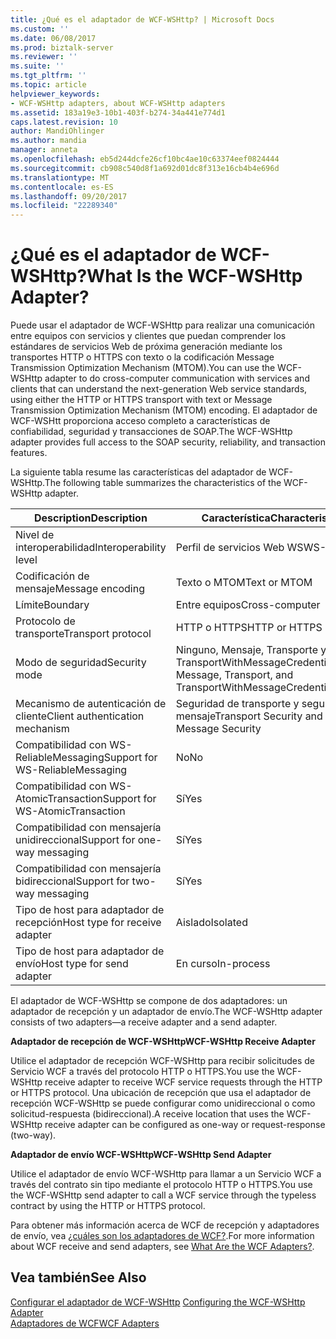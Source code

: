 ```yaml
---
title: ¿Qué es el adaptador de WCF-WSHttp? | Microsoft Docs
ms.custom: ''
ms.date: 06/08/2017
ms.prod: biztalk-server
ms.reviewer: ''
ms.suite: ''
ms.tgt_pltfrm: ''
ms.topic: article
helpviewer_keywords:
- WCF-WSHttp adapters, about WCF-WSHttp adapters
ms.assetid: 183a19e3-10b1-403f-b274-34a441e774d1
caps.latest.revision: 10
author: MandiOhlinger
ms.author: mandia
manager: anneta
ms.openlocfilehash: eb5d244dcfe26cf10bc4ae10c63374eef0824444
ms.sourcegitcommit: cb908c540d8f1a692d01dc8f313e16cb4b4e696d
ms.translationtype: MT
ms.contentlocale: es-ES
ms.lasthandoff: 09/20/2017
ms.locfileid: "22289340"
---
```

# <a name="what-is-the-wcf-wshttp-adapter"></a><span data-ttu-id="f37f5-103">¿Qué es el adaptador de WCF-WSHttp?</span><span class="sxs-lookup"><span data-stu-id="f37f5-103">What Is the WCF-WSHttp Adapter?</span></span>
<span data-ttu-id="f37f5-104">Puede usar el adaptador de WCF-WSHttp para realizar una comunicación entre equipos con servicios y clientes que puedan comprender los estándares de servicios Web de próxima generación mediante los transportes HTTP o HTTPS con texto o la codificación Message Transmission Optimization Mechanism (MTOM).</span><span class="sxs-lookup"><span data-stu-id="f37f5-104">You can use the WCF-WSHttp adapter to do cross-computer communication with services and clients that can understand the next-generation Web service standards, using either the HTTP or HTTPS transport with text or Message Transmission Optimization Mechanism (MTOM) encoding.</span></span> <span data-ttu-id="f37f5-105">El adaptador de WCF-WSHtt proporciona acceso completo a características de confiabilidad, seguridad y transacciones de SOAP.</span><span class="sxs-lookup"><span data-stu-id="f37f5-105">The WCF-WSHttp adapter provides full access to the SOAP security, reliability, and transaction features.</span></span>  
  
 <span data-ttu-id="f37f5-106">La siguiente tabla resume las características del adaptador de WCF-WSHttp.</span><span class="sxs-lookup"><span data-stu-id="f37f5-106">The following table summarizes the characteristics of the WCF-WSHttp adapter.</span></span>  
  
|<span data-ttu-id="f37f5-107">Description</span><span class="sxs-lookup"><span data-stu-id="f37f5-107">Description</span></span>|<span data-ttu-id="f37f5-108">Característica</span><span class="sxs-lookup"><span data-stu-id="f37f5-108">Characteristic</span></span>|  
|-----------------|--------------------|  
|<span data-ttu-id="f37f5-109">Nivel de interoperabilidad</span><span class="sxs-lookup"><span data-stu-id="f37f5-109">Interoperability level</span></span>|<span data-ttu-id="f37f5-110">Perfil de servicios Web WS</span><span class="sxs-lookup"><span data-stu-id="f37f5-110">WS-Profile</span></span>|  
|<span data-ttu-id="f37f5-111">Codificación de mensaje</span><span class="sxs-lookup"><span data-stu-id="f37f5-111">Message encoding</span></span>|<span data-ttu-id="f37f5-112">Texto o MTOM</span><span class="sxs-lookup"><span data-stu-id="f37f5-112">Text or MTOM</span></span>|  
|<span data-ttu-id="f37f5-113">Límite</span><span class="sxs-lookup"><span data-stu-id="f37f5-113">Boundary</span></span>|<span data-ttu-id="f37f5-114">Entre equipos</span><span class="sxs-lookup"><span data-stu-id="f37f5-114">Cross-computer</span></span>|  
|<span data-ttu-id="f37f5-115">Protocolo de transporte</span><span class="sxs-lookup"><span data-stu-id="f37f5-115">Transport protocol</span></span>|<span data-ttu-id="f37f5-116">HTTP o HTTPS</span><span class="sxs-lookup"><span data-stu-id="f37f5-116">HTTP or HTTPS</span></span>|  
|<span data-ttu-id="f37f5-117">Modo de seguridad</span><span class="sxs-lookup"><span data-stu-id="f37f5-117">Security mode</span></span>|<span data-ttu-id="f37f5-118">Ninguno, Mensaje, Transporte y TransportWithMessageCredential.</span><span class="sxs-lookup"><span data-stu-id="f37f5-118">None, Message, Transport, and TransportWithMessageCredential.</span></span>|  
|<span data-ttu-id="f37f5-119">Mecanismo de autenticación de cliente</span><span class="sxs-lookup"><span data-stu-id="f37f5-119">Client authentication mechanism</span></span>|<span data-ttu-id="f37f5-120">Seguridad de transporte y seguridad de mensaje</span><span class="sxs-lookup"><span data-stu-id="f37f5-120">Transport Security and Message Security</span></span>|  
|<span data-ttu-id="f37f5-121">Compatibilidad con WS-ReliableMessaging</span><span class="sxs-lookup"><span data-stu-id="f37f5-121">Support for WS-ReliableMessaging</span></span>|<span data-ttu-id="f37f5-122">No</span><span class="sxs-lookup"><span data-stu-id="f37f5-122">No</span></span>|  
|<span data-ttu-id="f37f5-123">Compatibilidad con WS-AtomicTransaction</span><span class="sxs-lookup"><span data-stu-id="f37f5-123">Support for WS-AtomicTransaction</span></span>|<span data-ttu-id="f37f5-124">Sí</span><span class="sxs-lookup"><span data-stu-id="f37f5-124">Yes</span></span>|  
|<span data-ttu-id="f37f5-125">Compatibilidad con mensajería unidireccional</span><span class="sxs-lookup"><span data-stu-id="f37f5-125">Support for one-way messaging</span></span>|<span data-ttu-id="f37f5-126">Sí</span><span class="sxs-lookup"><span data-stu-id="f37f5-126">Yes</span></span>|  
|<span data-ttu-id="f37f5-127">Compatibilidad con mensajería bidireccional</span><span class="sxs-lookup"><span data-stu-id="f37f5-127">Support for two-way messaging</span></span>|<span data-ttu-id="f37f5-128">Sí</span><span class="sxs-lookup"><span data-stu-id="f37f5-128">Yes</span></span>|  
|<span data-ttu-id="f37f5-129">Tipo de host para adaptador de recepción</span><span class="sxs-lookup"><span data-stu-id="f37f5-129">Host type for receive adapter</span></span>|<span data-ttu-id="f37f5-130">Aislado</span><span class="sxs-lookup"><span data-stu-id="f37f5-130">Isolated</span></span>|  
|<span data-ttu-id="f37f5-131">Tipo de host para adaptador de envío</span><span class="sxs-lookup"><span data-stu-id="f37f5-131">Host type for send adapter</span></span>|<span data-ttu-id="f37f5-132">En curso</span><span class="sxs-lookup"><span data-stu-id="f37f5-132">In-process</span></span>|  
  
 <span data-ttu-id="f37f5-133">El adaptador de WCF-WSHttp se compone de dos adaptadores: un adaptador de recepción y un adaptador de envío.</span><span class="sxs-lookup"><span data-stu-id="f37f5-133">The WCF-WSHttp adapter consists of two adapters—a receive adapter and a send adapter.</span></span>  
  
 <span data-ttu-id="f37f5-134">**Adaptador de recepción de WCF-WSHttp**</span><span class="sxs-lookup"><span data-stu-id="f37f5-134">**WCF-WSHttp Receive Adapter**</span></span>  
  
 <span data-ttu-id="f37f5-135">Utilice el adaptador de recepción WCF-WSHttp para recibir solicitudes de Servicio WCF a través del protocolo HTTP o HTTPS.</span><span class="sxs-lookup"><span data-stu-id="f37f5-135">You use the WCF-WSHttp receive adapter to receive WCF service requests through the HTTP or HTTPS protocol.</span></span> <span data-ttu-id="f37f5-136">Una ubicación de recepción que usa el adaptador de recepción WCF-WSHttp se puede configurar como unidireccional o como solicitud-respuesta (bidireccional).</span><span class="sxs-lookup"><span data-stu-id="f37f5-136">A receive location that uses the WCF-WSHttp receive adapter can be configured as one-way or request-response (two-way).</span></span>  
  
 <span data-ttu-id="f37f5-137">**Adaptador de envío WCF-WSHttp**</span><span class="sxs-lookup"><span data-stu-id="f37f5-137">**WCF-WSHttp Send Adapter**</span></span>  
  
 <span data-ttu-id="f37f5-138">Utilice el adaptador de envío WCF-WSHttp para llamar a un Servicio WCF a través del contrato sin tipo mediante el protocolo HTTP o HTTPS.</span><span class="sxs-lookup"><span data-stu-id="f37f5-138">You use the WCF-WSHttp send adapter to call a WCF service through the typeless contract by using the HTTP or HTTPS protocol.</span></span>  
  
 <span data-ttu-id="f37f5-139">Para obtener más información acerca de WCF de recepción y adaptadores de envío, vea [¿cuáles son los adaptadores de WCF?](../core/what-are-the-wcf-adapters.md).</span><span class="sxs-lookup"><span data-stu-id="f37f5-139">For more information about WCF receive and send adapters, see [What Are the WCF Adapters?](../core/what-are-the-wcf-adapters.md).</span></span>  
  
## <a name="see-also"></a><span data-ttu-id="f37f5-140">Vea también</span><span class="sxs-lookup"><span data-stu-id="f37f5-140">See Also</span></span>  
 <span data-ttu-id="f37f5-141">[Configurar el adaptador de WCF-WSHttp](../core/configuring-the-wcf-wshttp-adapter.md) </span><span class="sxs-lookup"><span data-stu-id="f37f5-141">[Configuring the WCF-WSHttp Adapter](../core/configuring-the-wcf-wshttp-adapter.md) </span></span>  
 [<span data-ttu-id="f37f5-142">Adaptadores de WCF</span><span class="sxs-lookup"><span data-stu-id="f37f5-142">WCF Adapters</span></span>](../core/wcf-adapters.md)
